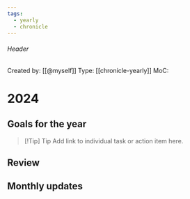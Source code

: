 ```yaml
---
tags:
  - yearly
  - chronicle
---
```

###### Header
Created by: [[@myself]]
Type: [[chronicle-yearly]]
MoC: 
# 2024

## Goals for the year

>[!Tip] Tip
>Add link to individual task or action item here.


## Review



## Monthly updates